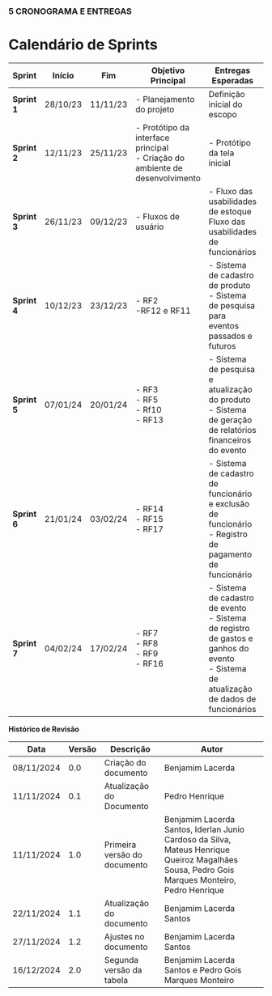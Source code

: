 ### 5 **CRONOGRAMA E ENTREGAS**
# Calendário de Sprints

| Sprint | Início  | Fim     | Objetivo Principal | Entregas Esperadas | Validação do Cliente |
|--------|---------|---------|--------------------|--------------------|----------------------|
| **Sprint 1** | 28/10/23 | 11/11/23 | - Planejamento do projeto |  Definição inicial do escopo | Validação do escopo  |
| **Sprint 2** | 12/11/23 | 25/11/23 | - Protótipo da interface principal <br> - Criação do ambiente de desenvolvimento  | - Protótipo da tela inicial | Validação do protótipo |
| **Sprint 3** | 26/11/23 | 09/12/23 | - Fluxos de usuário | - Fluxo das usabilidades de estoque <br> Fluxo das usabilidades de funcionários  | Validação do fluxo
| **Sprint 4** | 10/12/23 | 23/12/23 | - RF2  <br> -RF12 e RF11| - Sistema de cadastro de produto <br> - Sistema de pesquisa para eventos passados e futuros| Validação do cadrasto de produtos e pesquisa de eventos |
| **Sprint 5** | 07/01/24 | 20/01/24 | - RF3 <br> - RF5 <br> - Rf10<br> - RF13 | - Sistema de pesquisa e atualização do produto <br> - Sistema de geração de relatórios financeiros do evento |Validação da pesquisa e atualização de produtos e do sistema de relatórios |
| **Sprint 6** | 21/01/24 | 03/02/24 | - RF14 <br> - RF15 <br>- RF17<br>| - Sistema de cadastro de funcionário e exclusão de funcionário <br> - Registro de pagamento de funcionário | Validação do processo de registro e exclusão além do de pagamento de funcionário |
| **Sprint 7** | 04/02/24 | 17/02/24 | - RF7 <br>- RF8 <br>- RF9 <br>- RF16| - Sistema de cadastro de evento <br> - Sistema de registro de gastos e ganhos do evento <br>- Sistema de atualização de dados de funcionários | Validação das entregas da sprint e do produto final |



**Histórico de Revisão**

| **Data**   | **Versão** | **Descrição**                                                                         | **Autor**                                                                 |
| ---------- | ---------- | ------------------------------------------------------------------------------------- | ------------------------------------------------------------------------- |
| 08/11/2024 | 0\.0 | Criação do documento | Benjamim Lacerda |
| 11/11/2024 | 0\.1 | Atualização do Documento | Pedro Henrique |
| 11/11/2024 | 1\.0 | Primeira versão do documento | Benjamim Lacerda Santos, Iderlan Junio Cardoso da Silva, Mateus Henrique Queiroz Magalhães Sousa, Pedro Gois Marques Monteiro, Pedro Henrique |
| 22/11/2024 | 1\.1 | Atualização do documento | Benjamim Lacerda Santos |
| 27/11/2024 | 1\.2 | Ajustes no documento | Benjamim Lacerda Santos |
| 16/12/2024 | 2\.0 | Segunda versão da tabela| Benjamim Lacerda Santos e Pedro Gois Marques Monteiro |